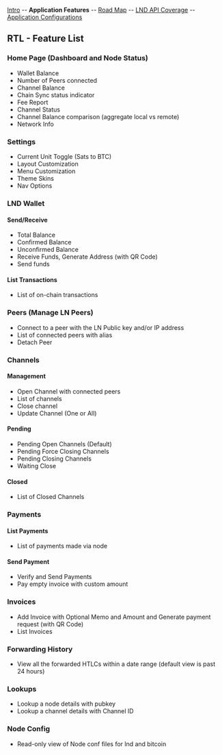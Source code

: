 [Intro](README.md) -- **Application Features** -- [Road Map](Roadmap.md) -- [LND API Coverage](LNDAPICoverage.md) -- [Application Configurations](docs/Application_configurations)

## RTL - Feature List

### Home Page (Dashboard and Node Status)
- Wallet Balance
- Number of Peers connected
- Channel Balance
- Chain Sync status indicator
- Fee Report
- Channel Status
- Channel Balance comparison (aggregate local vs remote)
- Network Info

### Settings
- Current Unit Toggle (Sats to BTC)
- Layout Customization
- Menu Customization
- Theme Skins
- Nav Options

### LND Wallet
#### Send/Receive
- Total Balance
- Confirmed Balance
- Unconfirmed Balance
- Receive Funds, Generate Address (with QR Code)
- Send funds
#### List Transactions
- List of on-chain transactions

### Peers (Manage LN Peers)
- Connect to a peer with the LN Public key and/or IP address
- List of connected peers with alias
- Detach Peer

### Channels
#### Management
- Open Channel with connected peers
- List of channels
- Close channel
- Update Channel (One or All)
#### Pending
- Pending Open Channels (Default)
- Pending Force Closing Channels
- Pending Closing Channels
- Waiting Close
#### Closed
- List of Closed Channels

### Payments
#### List Payments
- List of payments made via node
#### Send Payment
- Verify and Send Payments
- Pay empty invoice with custom amount

### Invoices
- Add Invoice with Optional Memo and Amount and Generate payment request (with QR Code)
- List Invoices

### Forwarding History
- View all the forwarded HTLCs within a date range (default view is past 24 hours)

### Lookups
- Lookup a node details with pubkey
- Lookup a channel details with Channel ID

### Node Config
- Read-only view of Node conf files for lnd and bitcoin
